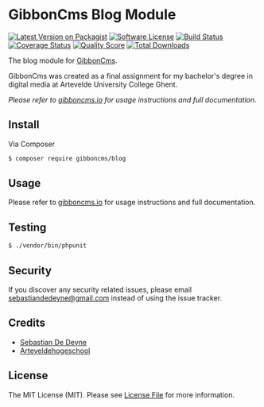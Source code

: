 # GibbonCms Blog Module

[![Latest Version on Packagist](https://img.shields.io/packagist/v/gibboncms/blog.svg?style=flat-square)](https://packagist.org/packages/gibboncms/blog)
[![Software License](https://img.shields.io/badge/license-MIT-brightgreen.svg?style=flat-square)](LICENSE.md)
[![Build Status](https://img.shields.io/travis/gibboncms/blog/master.svg?style=flat-square)](https://travis-ci.org/gibboncms/blog)
[![Coverage Status](https://img.shields.io/scrutinizer/coverage/g/gibboncms/blog.svg?style=flat-square)](https://scrutinizer-ci.com/g/gibboncms/blog/code-structure)
[![Quality Score](https://img.shields.io/scrutinizer/g/gibboncms/blog.svg?style=flat-square)](https://scrutinizer-ci.com/g/gibboncms/blog)
[![Total Downloads](https://img.shields.io/packagist/dt/gibboncms/blog.svg?style=flat-square)](https://packagist.org/packages/gibboncms/blog)

The blog module for [GibbonCms](https://github.com/gibboncms/gibbon).

GibbonCms was created as a final assignment for my bachelor's degree in digital media at Artevelde University College Ghent.

*Please refer to [gibboncms.io](http://gibboncms.io) for usage instructions and full documentation.*

## Install

Via Composer

``` bash
$ composer require gibboncms/blog
```

## Usage

Please refer to [gibboncms.io](http://gibboncms.io) for usage instructions and full documentation.

## Testing

``` bash
$ ./vendor/bin/phpunit
```

## Security

If you discover any security related issues, please email sebastiandedeyne@gmail.com instead of using the issue tracker.

## Credits

- [Sebastian De Deyne](https://github.com/sebastiandedeyne)
- [Arteveldehogeschool](http://www.arteveldehogeschool.be)

## License

The MIT License (MIT). Please see [License File](LICENSE.md) for more information.
